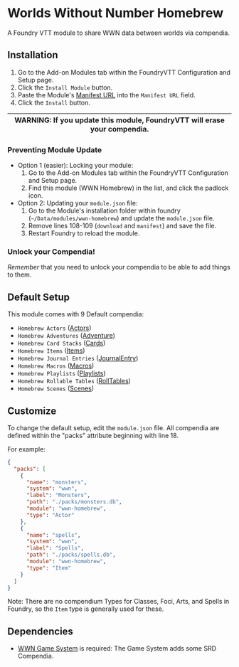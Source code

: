 # Worlds Without Number Homebrew

A Foundry VTT module to share WWN data between worlds via compendia.

## Installation

1. Go to the Add-on Modules tab within the FoundryVTT Configuration and Setup page.
2. Click the `Install Module` button.
3. Paste the Module's [Manifest URL](https://github.com/sirkerry/wwn-homebrew/releases/latest/download/module.json)
   into the `Manifest URL` field.
4. Click the `Install` button.

| WARNING: If you update this module, FoundryVTT will erase your compendia. |
| ------------------------------------------------------------------------- |

### Preventing Module Update

- Option 1 (easier): Locking your module:
  1. Go to the Add-on Modules tab within the FoundryVTT Configuration and Setup page.
  2. Find this module (WWN Homebrew) in the list, and click the padlock icon.
- Option 2: Updating your `module.json` file:
  1. Go to the Module's installation folder within foundry (`~/Data/modules/wwn-homebrew`) and update the `module.json` file.
  2. Remove lines 108-109 (`download` and `manifest`) and save the file.
  3. Restart Foundry to reload the module.

### Unlock your Compendia!

_Remember_ that you need to unlock your compendia to be able to add things to them.

## Default Setup

This module comes with 9 Default compendia:

- `Homebrew Actors` ([Actors](https://foundryvtt.com/article/actors/))
- `Homebrew Adventures` ([Adventure](https://foundryvtt.com/article/adventure/))    
- `Homebrew Card Stacks` ([Cards](https://foundryvtt.com/article/cards/))
- `Homebrew Items` ([Items](https://foundryvtt.com/article/items/))
- `Homebrew Journal Entries` ([JournalEntry](https://foundryvtt.com/article/journal/))
- `Homebrew Macros` ([Macros](https://foundryvtt.com/article/macros/))
- `Homebrew Playlists` ([Playlists](https://foundryvtt.com/article/playlists/))
- `Homebrew Rollable Tables` ([RollTables](https://foundryvtt.com/article/roll-tables/))
- `Homebrew Scenes` ([Scenes](https://foundryvtt.com/article/scenes/))

## Customize

To change the default setup, edit the `module.json` file. All compendia are defined within the "packs" attribute beginning with line 18.

For example:

```json
{
  "packs": [
    {
      "name": "monsters",
      "system": "wwn",
      "label": "Monsters",
      "path": "./packs/monsters.db",
      "module": "wwn-homebrew",
      "type": "Actor"
    },
    {
      "name": "spells",
      "system": "wwn",
      "label": "Spells",
      "path": "./packs/spells.db",
      "module": "wwn-homebrew",
      "type": "Item"
    }
  ]
}
```

Note: There are no compendium Types for Classes, Foci, Arts, and Spells in Foundry, so the `Item` type is generally used for these.

## Dependencies

- [WWN Game System](https://github.com/SobranDM/foundryvtt-wwn) is required: The Game System adds some SRD Compendia.


